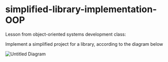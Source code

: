# simplified-library-implementation-OOP

Lesson from object-oriented systems development class: 

Implement a simplified project for a library, according to the diagram below


![Untitled Diagram](https://user-images.githubusercontent.com/63261217/110706648-f64a9700-81d6-11eb-8bf1-8cbbd3cab601.png)
